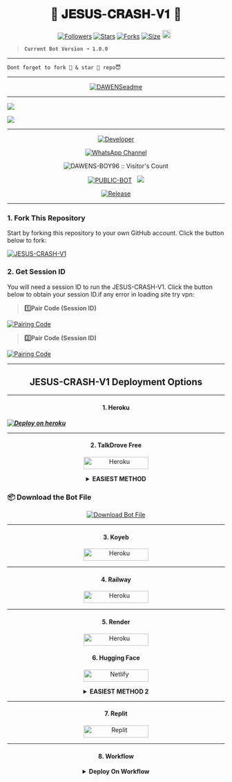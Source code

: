 <p align="center">
  <h1 align="center">💫 𝐉𝐄𝐒𝐔𝐒-𝐂𝐑𝐀𝐒𝐇-𝐕𝟏 💫</h1>
</p>

  <p align="center">
<a href="https://github.com/DAWENS-BOY96/followers"><img title="Followers" src="https://img.shields.io/github/followers/DAWENS-BOY96?color=blue&style=flat-square"></a>
<a href="https://github.com/DAWENS-BOY96/JESUS-CRASH-V1/stargazers/"><img title="Stars" src="https://img.shields.io/github/stars/DAWENS-BOY96/JESUS-CRASH-V1?color=blue&style=flat-square"></a>
<a href="https://github.com/DAWENS-BOY96/JESUS-CRASH-V1/network/members"><img title="Forks" src="https://img.shields.io/github/forks/DAWENS-BOY96/JESUS-CRASH-V1?color=blue&style=flat-square"></a>
<a href="https://github.com/DAWENS-BOY96/JESUS-CRASH-V1/"><img title="Size" src="https://img.shields.io/github/repo-size/DAWENS-BOY96/JESUS-CRASH-V1?style=flat-square&color=green"></a>
<a href="https://github.com/DAWENS-BOY96/JESUS-CRASH-V1/graphs/commit-activity"><img height="20" src="https://img.shields.io/badge/Maintained%3F-yes-green.svg"></a>&nbsp;&nbsp;
</p>
<p align='center'>
</p>

> **`Current Bot Version ➜ 1.0.0`**
---

```
Dont forget to fork 🍴 & star 🌟 repo😇
```
---

<p align="center">
  <a href="https://github.com/DAWENS-BOY96">
    <img src="http://readme-typing-svg.herokuapp.com?color=blue&center=true&vCenter=true&multiline=false&lines=jesus-crash-v1+MultiDevice;Developed+by+DAWENS-BOY;Give+star+and+fork+this+Repo+bro+🌟" alt="DAWENSeadme">
  </a>
</p>

--- 

<a><img src='https://files.catbox.moe/fuoqii.png'/></a>

<a><img src='https://i.imgur.com/LyHic3i.gif'/></a>

***

<p align="center">
  <a href="https://github.com/DAWENS-BOY96"><img title="Developer" src="https://img.shields.io/badge/Author-DAWENS%20BOY0-397604.svg?style=for-the-badge&logo=github" /></a>
</p>

<div align="center">
  
[![WhatsApp Channel](https://img.shields.io/badge/Join-WhatsApp%20Channel-FF00F8?style=for-the-badge&logo=whatsapp)](https://whatsapp.com/channel/0029Vb4a985InlqSS0l3ro3c#N7Mti4kjHnOwhF8PLajt4KvJt_dNPPAeNjgLaszm3po)
</div>

 <p align="center"><img src="https://profile-counter.glitch.me/{JESUS-CRASH-V1}/count.svg" alt="DAWENS-BOY96 :: Visitor's Count" old_src="https://profile-counter.glitch.me/{DAWENS-BOY96}/count.svg" /></p>


<p align="center">
<a href="https://github.com/DAWENS-BOY96/JESUS-CRASH-V1"><img title="PUBLIC-BOT" src="https://img.shields.io/static/v1?label=Language&message=English&style=flat-square&color=darkpink"></a> &nbsp;
  <img src="https://komarev.com/ghpvc/?username=jesus-crash-v1&label=VIEWS&style=flat-square&color=blue" />
</p>
</p> 

<p align="center">
  <a href="https://github.com/DAWENS-BOY96/JESUS-CRASH-V1"><img title="Release" src="https://img.shields.io/badge/Release-beta%20v2.0-darkcyan.svg?style=for-the-badge&logo=appveyor" /></a>
</p>


***

### 1. Fork This Repository

Start by forking this repository to your own GitHub account. Click the button below to fork:

  <a href="https://github.com/DAWENS-BOY96/JESUS-CRASH-V1/fork"><img title="JESUS-CRASH-V1" src="https://img.shields.io/badge/FORK-JESUS-CRASH-V1h?color=blue&style=for-the-badge&logo=stackshare"></a>
  
### 2. Get Session ID 

You will need a session ID to run the JESUS-CRASH-V1. Click the button below to obtain your session ID.if any error in loading site try vpn:

> **1️⃣Pair Code (Session ID)**

<a href='https://jesus-crash-v1-session-id.onrender.com' target="_blank">
  <img alt='Pairing Code' src='https://img.shields.io/badge/Get%20Pairing%20Code-blue?style=for-the-badge&logo=opencv&logoColor=black'/>
</a>
<br> 

> **2️⃣Pair Code (Session ID)**

<a href='https://jesus-crash-v1-session-id2.onrender.com' target="_blank">
  <img alt='Pairing Code' src='https://img.shields.io/badge/Get%20Pairing%20Code-orange?style=for-the-badge&logo=opencv&logoColor=black'/>
</a>
<br> 

---

<h2 align="center">JESUS-CRASH-V1 Deployment Options</h2>

---

<h4 align="center">1. Heroku</h4>
<p style="text-align: center; font-size: 1.2em;">


***[![Deploy on heroku](https://www.herokucdn.com/deploy/button.svg)](https://jesus-DAWENS-BOY96.vercel.app)***

----------

<h4 align="center">2. TalkDrove Free</h4>
<p style="text-align: center; font-size: 1.2em;">
  
<p align="center">
<a href='https://talkdrove.com/share-bot/66' target="_blank"><img alt='Heroku' src='https://img.shields.io/badge/-TalkDrove ‎Deploy-6971FF?style=for-the-badge&logo=Github&logoColor=white'/< width=150 height=28/p></a>
  
<details>
  
<b><strong><summary align="center" style="color: Yello;">EASIEST METHOD</summary></strong></b>
<p style="text-align: center; font-size: 1.2em;">
 

<h3 align="center"> HOW TO DEPLOY ON TALKDROVE</h3>
<h6 align-"center">
Create Account Here:

https://host.talkdrove.com/

Then Login
Claim 10 coins in wallet section
Locate where to deploy your bot
You will see a dashboard of bots listed 


Click next , next
Until you see JESUS-CRASH-V1
Then click on it

You will be asked to fill in some stuffs like your session Id , and other stuffs on how you want your bot to be ( bot settings ) , it's not hard I added examples


Get session I'd here:

[https://jesus-crash-v1-session-id.onrender.com]

After you're done filling it
Click deploy button 

If you can't see any deploy button , switch the website to dark mode 

It will show

That's all bot connected

`DAWENS TECH`</h6>
</details>


### 📦 Download the Bot File

<p align="center">
  <a href="https://github.com/DAWENS-BOY96/JESUS-CRASH-V1/archive/refs/heads/main.zip">
    <img src="https://img.shields.io/badge/Download%20Bot-file-FF009D?style=for-the-badge&logo=github&logoColor=white" alt="Download Bot File" />
  </a>
</p>


--------------


<h4 align="center">3. Koyeb</h4>
<p style="text-align: center; font-size: 1.2em;">


<p align="center">
<a href='https://app.koyeb.com/services/deploy?type=git&repository=DAWENS-BOY96/JESUS-CRASH-V1&ports=3000&env[PREFIX]=.&env[SESSION_ID]=&env[ALWAYS_ONLINE]=false&env[MODE]=public&env[AUTO_STATUS_MSG]=Seen%20status%20by%20jesus-crash-v1&env[AUTO_STATUS_REPLY]=false&env[AUTO_STATUS_SEEN]=true&env[AUTO_TYPING]=false&env[ANTI_LINK]=true&env[AUTO_REACT]=false&env[READ_MESSAGE]=false' target="_blank"><img alt='Heroku' src='https://img.shields.io/badge/-koyeb ‎ deploy-FF009D?style=for-the-badge&logo=koyeb&logoColor=white'/< width=150 height=28/p></a>

-----
<h4 align="center">4. Railway</h4>
<p style="text-align: center; font-size: 1.2em;">

<p align="center">
<a href='https://railway.app/new' target="_blank"><img alt='Heroku' src='https://img.shields.io/badge/-railway deploy-FF8700?style=for-the-badge&logo=railway&logoColor=white'/< width=150 height=28/p></a>

-----

<h4 align="center">5. Render</h4>
<p style="text-align: center; font-size: 1.2em;">
  
<p align="center">
<a href='https://dashboard.render.com/web/new' target="_blank"><img alt='Heroku' src='https://img.shields.io/badge/-Render deploy-black?style=for-the-badge&logo=render&logoColot=white'/< width=150 height=28/p></a>


<h4 align="center">6. Hugging Face</h4>
<p style="text-align: center; font-size: 1.2em;">
  
<p align="center">
  <a href="https://app.netlify.com/" target="_blank">
    <img alt="Netlify" src="https://img.shields.io/badge/-Netlify%20Deploy-CC00FF?style=for-the-badge&logo=netlify&logoColor=white" width="150" height="28"/>
  </a>
</p>

<details>
  
<b><strong><summary align="center" style="color: Yello;">EASIEST METHOD 2</summary></strong></b>
<p style="text-align: center; font-size: 1.2em;">
 

<h3 align="center"> HOW TO DEPLOY ON HUGGING FACE</h3>
<h6 align-"center">
*💫 Deploy JESUS-CRASH-V1 On Hugging Face For Free !*

`Specs :`
- v2 CPU
- 16GB RAM

> `Steps to deploy`

`Step 1`
1. Go to hugginface.co/join and create an account and verify your email too.

`Step 2`
1. Go to https://huggingface.co/spaces/DAWENS-BOY96/JESUS-CRASH-V1

2. Tap on *three dots* _(as shown in image)_

3. Tap on *duplicate space* _(as shown in image)_

`Step 3`
1. Fill your details, e.g., Session ID, Bot Name, owner number etc...

2. Tap on *duplicate space shown below*

```After that wait 10 seconds & your have deployed it successfuly  for free 24/7```

> CREDITS DAWENS🎐

*POWERED By DAWENS & INCONNU BOY*</h6>

</details>

--------------


<h4 align="center">7. Replit</h4>
<p style="text-align: center; font-size: 1.2em;">

<p align="center">
<a href='https://replit.com/~' target="_blank"><img alt='Replit' src='https://img.shields.io/badge/-Replit Deploy-1976D2?style=for-the-badge&logo=replit&logoColor=white'/< width=150 height=28/p></a> </a>

 --------
 <h4 align="center">8. Workflow</h4>
<p style="text-align: center; font-size: 1.2em;">


<details>

<b><strong><summary align="center" style="color: Yello;">Deploy On Workflow</summary></strong></b>
<p style="text-align: center; font-size: 1.2em;">
 
<h8>Copy the workflow codes and then frok the repo edit config add session id then save and now click on repo action tag then click on start new workflow then paste workflow codes name them deploy and save the file</h8>
<h3 align-"center"> Important</h3>
<h6 align-"center">Attention! We do not take responsibility if your github account is suspended through this Deploy method, I advise you not to use this workflow deploy method in the latest github accounts, github accounts created a year or more ago have not received the risk of suspension so far, this works It will only be done for 6 hours, you need to update the code to reactivate it.</h6>



## ⚙️ WORKFLOWS

```.github/workflows/deploy.yml```

```WORKFLOWS
name: Node.js CI

on:
  push:
    branches:
      - main
  pull_request:
    branches:
      - main

jobs:
  build:
    runs-on: ubuntu-latest

    strategy:
      matrix:
        node-version: [20.x]

    steps:
      - name: Checkout repository
        uses: actions/checkout@v3

      - name: Set up Node.js
        uses: actions/setup-node@v3
        with:
          node-version: ${{ matrix.node-version }}

      - name: Install dependencies
        run: npm install

      - name: Start application
        run: npm start
```



## 👑 PROJECT OWNER 
HII DEARS FRIENDS IF YOU WANT ANY HELP SO YOU CAN CONTACT↘︎ WITH ME WIA WHATSAPP ITS ME DAWENS BOY࿐➺

<p align="">
<a href='https://wa.me/50942241547?text=*ʜɪɪ+dawens+boy+ɪ+ɴᴇᴇᴅ+ʜᴇʟᴘ!.+ɪ+ᴍᴇssᴀɢᴇᴅ+ʏᴏᴜ+ғʀᴏᴍ+JESUS+CRASH+V1+ʀᴇᴘᴏ!!*' target="_blank"><img alt='Replit' src='https://img.shields.io/badge/ Whatsapp -25D366?style=for-the-badge&logo=whatsapp&logoColor=white'/< width=150 height=28/p></a> </a>
<a><img src='https://i.imgur.com/LyHic3i.gif'/></a>


## 🪀 WHATSAPP CHANNEL 
STAY CONNECTED WITH THE LATEST UPDATES AND COMMUNITY BY JOINING OUR OFFICIAL WHATSAPP GROUP AND CHANNEL. YOU CAN ALSO CONTACT THE OWNER DIRECTLY.

[![WhatsApp Channel](https://img.shields.io/badge/JOIN-WHATSAAP%20CHANNEL-25D366?style=for-the-badge&logo=whatsapp)](https://whatsapp.com/channel/0029VbCHd5V1dAw132PB7M1B)

## 🪀 WHATSAPP GROUP
JOINING OUR OFFICIAL WHATSAPP GROUP AND CHANNEL. YOU CAN ALSO CONTACT THE OWNER DIRECTLY.

[![WhatsApp Group](https://img.shields.io/badge/JOIN-WHATSAAP%20GROUP-25D366?style=for-the-badge&logo=whatsapp)](https://chat.whatsapp.com/K7i0cqEZ0MrGqVP77CpFcP)

 

THANKS TO 

<a href="https://github.com/INCONNU BOY"><img src="![image](https://github.com/user-attachments/assets/a50cb11d-e3d3-4b6e-9bbf-fb0edc99f2d6)
" width="250" height="250" alt="INCONNU BOY"/></a>

<p><b>THANKS TO INCONNU BOY.</b></p>


## <h2 align="left">⚠️ REMINDER </h2>
<p style="text-align: center; font-size: 1.2em;">

- **DISCLAIMER:** THIS BOT IS NOT AFFILIATED WITH `WhatsApp Inc.`. USE IT AT YOUR OWN RISK.
- MISUSING THE BOT MAY RESULT IN YOUR `WhatsApp` ACCOUNT BEING BANNED. NOTE THAT YOU CAN ONLY UNBAN YOUR ACCOUNT ONCE.
- I AM NOT RESPONSIBLE FOR ANY BANS OR MISUSE OF THE BOT. PLEASE KEEP THIS WARNING IN MIND BEFORE PROCEEDING.

---

<h2 align="left">ℹ️ NOTICE</h2>
<p style="text-align: center; font-size: 1.2em;">
  NOT FOR SALE - IF ANY PLUGIN'S CODE IS OBFUSCATED, YOU DO NOT HAVE PERMISSION TO EDIT IT IN ANY FORM. PLEASE REMEMBER TO GIVE CREDIT IF YOU ARE USING OR RE-UPLOADING MY PLUGINS/FILES. WISHING YOU A WONDERFUL DAY AHEAD!</p>
  
---

 <br>
<h2 align="center"> ⚠️ DISCLAIMER ⚠️
 </h2>
 
 ---

<h3 align="center"> DON'T COPY WITHOUT PERMISSION 
</h3>

<br>

